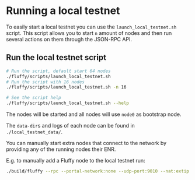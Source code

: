 # Running a local testnet

To easily start a local testnet you can use the `launch_local_testnet.sh`
script.
This script allows you to start `n` amount of nodes and then run several actions
on them through the JSON-RPC API.

## Run the local testnet script

```bash
# Run the script, default start 64 nodes
./fluffy/scripts/launch_local_testnet.sh
# Run the script with 16 nodes
./fluffy/scripts/launch_local_testnet.sh -n 16

# See the script help
./fluffy/scripts/launch_local_testnet.sh --help
```

The nodes will be started and all nodes will use `node0` as bootstrap node.

The `data-dir`s and logs of each node can be found in `./local_testnet_data/`.

You can manually start extra nodes that connect to the network by providing
any of the running nodes their ENR.

E.g. to manually add a Fluffy node to the local testnet run:

```bash
./build/fluffy --rpc --portal-network:none --udp-port:9010 --nat:extip:127.0.0.1 --bootstrap-node:`cat ./local_testnet_data/node0/fluffy_node.enr`
```
